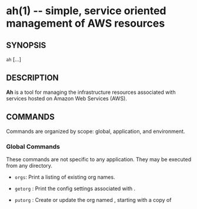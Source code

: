 ah(1) -- simple, service oriented management of AWS resources
=============================================================

## SYNOPSIS

`ah` <command> [<OPTIONS>...]

## DESCRIPTION

**Ah** is a tool for managing the infrastructure resources associated with
services hosted on Amazon Web Services (AWS).

## COMMANDS

Commands are organized by scope: global, application, and environment.

### Global Commands

These commands are not specific to any application. They may be executed from
any directory.

  * `orgs`:
    Print a listing of existing org names.

  * `getorg` <org>:
    Print the config settings associated with <org>.

  * `putorg` <org>:
    Create or update the org named <org>, starting with a copy of <template> if
    provided. Input may be provided interactively from the terminal or via
    <stdin>. See **FIlES** below for a description of the expected format.

  * `rmorg` <org>:
    Deletes the org named <org>.

  * `upgrade`:
    Update static `ah` bootstrapping files on S3. Needed when `ah` itself is
    updated to a new version.

  * `putsecret` <secret>:
    Create or update the S3 secret file for the variable <secret>. The value is
    read from <stdin>. **NOTE: the value must be explicitly quoted if it
    contains spaces, newlines, etc.**

  * `rmsecret` <secret>:
    Delete the S3 secret file for the variable <secret>.

  * `grants` [`-u`]:
    Print the table of S3 secret variable and **ah** environment names for all
    environments that have been granted access to S3 secret variable files. The
    `-u` option updates the grants index for the current environment (should
    not be necessary unless the index has somehow gotten out of sync with the
    secrets granted).

### Application Commands

These commands operate at the application level and must be executed from an
application git directory. The `init` command must be executed to initialize
the application before any other application or environment scope commands
are attempted.

  * `init`:
    Configure a new application and create associated AWS resources. Input may
    be provided interactively from the terminal or via <stdin>. See **FILES**
    below for a description of the expected format.

  * `region` [<region>]:
    Set the default AWS region to <region> if <region> is specified, or print
    the current default region name.

  * `push`:
    Push the `HEAD` of the current application git repo and the contents of
    the target directory to S3.

  * `shas`:
    Print the list of SHAs that have been uploaded via the `push` command for
    the current application.

  * `envs` [`-a`]:
    Print the list of environments associated with the current application. If
    the `-a` option is provided print the table of **ah** application and
    environment names for all environments.

  * `status`:
    Print status info for instances associated with this application.

### Environment Commands

These commands operate at the environment level and must be executed from the
application git directory. The `env` command must be used to set the current
environment before any other environment scope commands are attempted.

  * `env` [<env>]:
    Set the default environment to <env> if <env> is specified, or print the
    current environment name.

  * `putvars`:
    Update the current environment's application config variables, read from
    <stdin>. See **FILES** below for a description of the expected format.

  * `getvars`:
    Print the application config variables stored for the current environment
    by the last `putvar`.

  * `putsha` [<rev>]:
    Set the configured deploy SHA for the current environment to the SHA
    associated with git revision <rev> (or `HEAD` if not provided). See the
    `SPECIFYING REVISIONS` section of the `git-rev-parse`(1) manual for details.

  * `getsha`:
    Print the currently configured deploy SHA for the current environment.

  * `describe`:
    Print relevant configuration environment variables. The output of this
    command for one environment can be stored in a file and then piped into `ah
    launch` in a new environment to launch a copy of the first environment.

  * `launch`:
    Interactive (by default) command to create AWS resources for a new
    environment. When KEY=VAL pairs are piped into STDIN, an existing
    configuration can be reused in lieu of specifying the configuration
    interactively.

  * `terminate`:
    Destroy all AWS resources associated with the current environment. Only
    resources managed by `ah` will be affected.

  * `secrets` [`-a`]:
    Print all S3 secrets to which the current environment has access, or if
    the `-a` option is specified print all secrets to which the current user
    has access. See **FILES** below for a description of the output format.

  * `grant` <secret>:
    Grant permission for the current environment's instances to access the S3
    secret file for the variable <secret>.

  * `revoke` <secret>:
    Revoke permission for the current environment's instances to access the S3
    secret file for the variable <secret>.

## ENVIRONMENT

The following environment variables must be set before using `ah`:

  * `AH_BUCKET`:
    The name of the S3 bucket allocated for use by `ah`. This bucket must be
    created before using `ah`.

## CONFIG

  * `ah` will source `$HOME/.ah/config`. This is used to set ah environment
    variables and extend the functionality of ah.
  * A convenience function `ah_load_extension repo ref` is provided. This will
    install ah extensions from the specified repo at the specified revision to
    `$HOME/.ah/extensions`. For example:
    `ah_load_extension git@github.com:yourorg/cool-ah-extensions 2.0`

## FILES

The following configuration files are used to configure the `ah` environment.
The format of these files is one <NAME>=<value> pair per line, suitable for
eval by the `bash`(1) shell.

  * <$APPDIR>`/.ah/ah.conf`:
    This file contains the application configuration, as set by the `init`
    command. Settings in this file only apply to this application. This file
    **must** be committed to the git repository for the application.

  * <$APPDIR>`/.ah/env`:
    This file contains the name of the current default environment, as set by
    the `env` command.

  * <$APPDIR>`/.ah/region`:
    This file contains the name of the current default AWS region, as set by
    the `region` command.

## COPYRIGHT

Copyright &copy; 2017 Adzerk `<engineering@adzerk.com>`, distributed under the
Eclipse Public License, version 1.0. This is  free  software: you  are free to
change and redistribute it. There is NO WARRANTY, to the extent permitted by
law.

## SEE ALSO

`ah`(8), `aws`(1), `git`(1)
